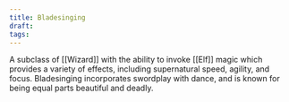 ```yaml
---
title: Bladesinging
draft: 
tags:
---
```

A subclass of [[Wizard]] with the ability to invoke [[Elf]] magic which provides a variety of effects, including supernatural speed, agility, and focus. Bladesinging incorporates swordplay with dance, and is known for being equal parts beautiful and deadly. 